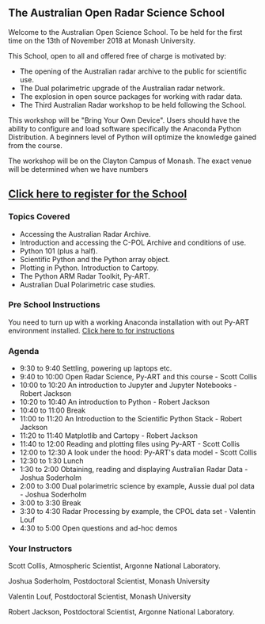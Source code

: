 ## The Australian Open Radar Science School

Welcome to the Australian Open Science School. To be held for the first time on the 13th of November 2018 at Monash 
University.

This School, open to all and offered free of charge is motivated by:
 * The opening of the Australian radar archive to the public for scientific use.
 * The Dual polarimetric upgrade of the Australian radar network.
 * The explosion in open source packages for working with radar data.
 * The Third Australian Radar workshop to be held following the School.

This workshop will be "Bring Your Own Device". Users should have the ability to configure and load software specifically
the Anaconda Python Distribution. A beginners level of Python will optimize the knowledge gained from the course. 

The workshop will be on the Clayton Campus of Monash. The exact venue will be determined when we have numbers  


## [Click here to register for the School](https://docs.google.com/forms/d/e/1FAIpQLSdwxeURjl1P6lZYs2sWR3lUS-iRP6Q_X-hB2GO6B7SioMfZxg/viewform?usp=sf_link)


### Topics Covered

* Accessing the Australian Radar Archive.
* Introduction and accessing the C-POL Archive and conditions of use. 
* Python 101 (plus a half).
* Scientific Python and the Python array object.
* Plotting in Python. Introduction to Cartopy.
* The Python ARM Radar Toolkit, Py-ART.
* Australian Dual Polarimetric case studies. 

### Pre School Instructions

You need to turn up with a working Anaconda installation with out Py-ART environment installed.
[Click here to for instructions](https://github.com/openradar/aus-open-radar-science-school/blob/master/install.rst)



### Agenda

* 9:30 to 9:40 Settling, powering up laptops etc.
* 9:40 to 10:00 Open Radar Science, Py-ART and this course - Scott Collis
* 10:00 to 10:20 An introduction to Jupyter and Jupyter Notebooks - Robert Jackson
* 10:20 to 10:40 An introduction to Python - Robert Jackson
* 10:40 to 11:00 Break
* 11:00 to 11:20 An Introduction to the Scientific Python Stack - Robert Jackson
* 11:20 to 11:40 Matplotlib and Cartopy - Robert Jackson
* 11:40 to 12:00 Reading and plotting files using Py-ART - Scott Collis
* 12:00 to 12:30 A look under the hood: Py-ART's data model - Scott Collis
* 12:30 to 1:30 Lunch
* 1:30 to 2:00 Obtaining, reading and displaying Australian Radar Data - Joshua Soderholm
* 2:00 to 3:00 Dual polarimetric science by example, Aussie dual pol data - Joshua Soderholm
* 3:00 to 3:30 Break
* 3:30 to 4:30 Radar Processing by example, the CPOL data set - Valentin Louf
* 4:30 to 5:00 Open questions and ad-hoc demos


### Your Instructors

Scott Collis, Atmospheric Scientist, Argonne National Laboratory.

Joshua Soderholm, Postdoctoral Scientist, Monash University

Valentin Louf, Postdoctoral Scientist, Monash University

Robert Jackson, Postdoctoral Scientist, Argonne National Laboratory. 
